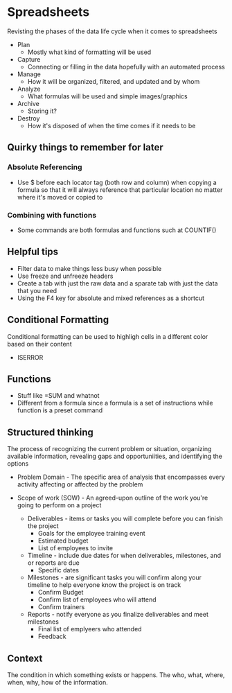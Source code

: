 # Spreadsheets

Revisting the phases of the data life cycle when it comes to spreadsheets

* Plan
  * Mostly what kind of formatting will be used
* Capture
  * Connecting or filling in the data hopefully with an automated process
* Manage
  * How it will be organized, filtered, and updated and by whom
* Analyze
  * What formulas will be used and simple images/graphics
* Archive
  * Storing it?
* Destroy
  * How it's disposed of when the time comes if it needs to be

## Quirky things to remember for later

### Absolute Referencing

* Use $ before each locator tag (both row and column) when copying a formula so that it will always reference that particular location no matter where it's moved or copied to

### Combining with functions

* Some commands are both formulas and functions such at COUNTIF()

## Helpful tips

* Filter data to make things less busy when possible
* Use freeze and unfreeze headers
* Create a tab with just the raw data and a sparate tab with just the data that you need
* Using the F4 key for absolute and mixed references as a shortcut

## Conditional Formatting

Conditional formatting can be used to highligh cells in a different color based on their content

* ISERROR

## Functions

* Stuff like =SUM and whatnot
* Different from a formula since a formula is a set of instructions while function is a preset command

## Structured thinking

The process of recognizing the current problem or situation, organizing available information, revealing gaps and opportuniities, and identifying the options

* Problem Domain - The specific area of analysis that encompasses every activity affecting or affected by the problem

* Scope of work (SOW) - An agreed-upon outline of the work you're going to perform on a project
  * Deliverables - items or tasks you will complete before you can finish the project
    * Goals for the employee training event
    * Estimated budget
    * List of employees to invite
  * Timeline - include due dates for when deliverables, milestones, and or reports are due
    * Specific dates
  * Milestones - are significant tasks you will confirm along your timeline to help everyone know the project is on track
    * Confirm Budget
    * Confirm list of employees who will attend
    * Confirm trainers
  * Reports - notify everyone as you finalize deliverables and meet milestones
    * Final list of emplyeers who attended
    * Feedback

## Context

The condition in which something exists or happens.  The who, what, where, when, why, how of the information.
